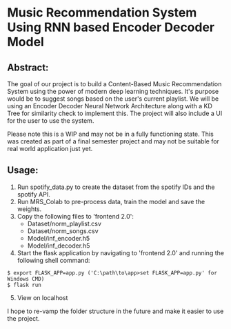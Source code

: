 # Music Recommendation System Using RNN based Encoder Decoder Model

## Abstract:

The goal of our project is to build a Content-Based Music Recommendation System using the power of modern deep learning techniques. It's purpose would be to suggest songs based on the user's current playlist. We will be using an Encoder Decoder Neural Network Architecture along with a KD Tree for similarity check to implement this. The project will also include a UI for the user to use the system.

Please note this is a WIP and may not be in a fully functioning state. This was created as part of a final semester project and may not be suitable for real world application just yet.

## Usage:

1. Run spotify_data.py to create the dataset from the spotify IDs and the spotify API.
2. Run MRS_Colab to pre-process data, train the model and save the weights.
3. Copy the following files to 'frontend 2.0':
    - Dataset/norm_playlist.csv
    - Dataset/norm_songs.csv
    - Model/inf_encoder.h5
    - Model/inf_decoder.h5
4. Start the flask application by navigating to 'frontend 2.0' and running the following shell command:
```
$ export FLASK_APP=app.py ('C:\path\to\app>set FLASK_APP=app.py' for Windows CMD)
$ flask run
```
5. View on localhost

I hope to re-vamp the folder structure in the future and make it easier to use the project.
